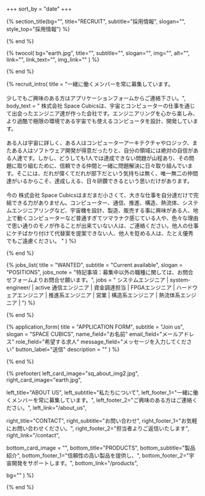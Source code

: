 +++
sort_by = "date"
+++

{% section_title(bg="", title="RECRUIT", subtitle="採用情報", slogan="", style_top="採用情報") %}
<!--display element -->
{% end %}

{% twocol(
  bg="earth.jpg",
  title="",
  subtitle="",
  slogan="",
  img="",
  alt="",
  link="",
  link_text="",
  img_link=""
) %}
<!-- no text -->
{% end %}

{% recruit_intro(
  title = "一緒に働くメンバーを常に募集しています。<br><br> 少しでもご興味のある方はアプリケーションフォームからご連絡下さい。",
  body_text = "
 株式会社 Space Cubicsは、宇宙とコンピューターの仕事を通じて出会ったエンジニア達が作った会社です。エンジニアリングを心から楽しみ、より過酷で極限の環境である宇宙でも使えるコンピュータを設計、開発しています。
 <br><br>
 ある人は宇宙に詳しく、ある人はコンピューターアーキテクチャやロジック、またある人はソフトウェア開発が得意だったりと、自分の領域には絶対の自信がある人達です。しかし、どうしても1人では達成できない問題が山程あり、その問題に取り組むために、信頼できる仲間と一緒に問題解決に日々取り組んでいます。そこには、だれが偉くてだれが部下だという気持ちは無く、唯一無二の仲間達がいるからこそ、達成しえる、日々研鑽できるという思いだけがあります。
 <br><br>
今の 株式会社 Space Cubicsはまだまだ小さくて、大きな仕事を自分達だけで完結できる力がありません。コンピューター、通信、推進、構造、熱流体、システムエンジニアリングなど、宇宙機を設計、製造、販売する事に興味がある人、地上で動くコンピューターなど普通すぎてツマラナク感じている人や、色々な理由で思い通りのモノが作ることが出来ていない人は、ご連絡ください。他人の仕事にケチばかり付けて代替案を提案できない人、他人を貶める人は、たとえ優秀でもご遠慮ください。 "
) %}
<!-- no text -->
{% end %}

{% jobs_list(
  title = "WANTED",
  subtitle = "Current available",
  slogan = "POSITIONS",
  jobs_note = "特記事項：募集中以外の職種に関しては、お問合せフォームよりお問合せ願います。",
  jobs = "
システムエンジニア | system-engineer/ | active
通信エンジニア |
資金調達担当 | 
FPGAエンジニア | 
ハードウェアエンジニア | 
推進系エンジニア | 
営業 | 
構造系エンジニア | 
熱流体系エンジニア |
") %}
<!-- no text -->
{% end %}

{% application_form(
  title = "APPLICATION FORM",
  subtitle = "Join us",
  slogan = "SPACE CUBICS",
  name_field="お名前"
  email_field="メールアドレス"
  role_field="希望する求人"
  message_field="メッセージを入力してください"
  button_label="送信"
  description = ""
) %}
<!-- no text -->
{% end %}

{% prefooter(
  left_card_image="sq_about_img2.jpg", 
  right_card_image="earth.jpg",

  left_title="ABOUT US",
  left_subtitle="私たちについて",
  left_footer_1="一緒に働くメンバーを常に募集しています。",
  left_footer_2="ご興味のある方はご連絡ください。",
  left_link="/about_us",

  right_title="CONTACT",
  right_subtitle="お問い合わせ",
  right_footer_1="お気軽にお問い合わせください。",
  right_footer_2="担当者よりご返信いたします",
  right_link="/contact",

  bottom_card_image = "<!--display element -->",
  bottom_title="PRODUCTS",
  bottom_subtitle="製品紹介",
  bottom_footer_1="信頼性の高い製品を提供し、",
  bottom_footer_2="宇宙開発をサポートします。",
  bottom_link="/products",

  bg=""
) %}
<!--display element -->
{% end %}
